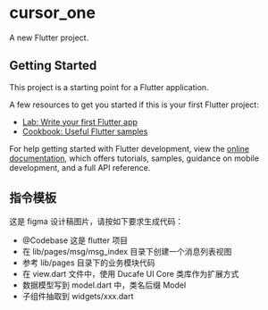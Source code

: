 # cursor_one

A new Flutter project.

## Getting Started

This project is a starting point for a Flutter application.

A few resources to get you started if this is your first Flutter project:

- [Lab: Write your first Flutter app](https://docs.flutter.dev/get-started/codelab)
- [Cookbook: Useful Flutter samples](https://docs.flutter.dev/cookbook)

For help getting started with Flutter development, view the
[online documentation](https://docs.flutter.dev/), which offers tutorials,
samples, guidance on mobile development, and a full API reference.

## 指令模板

这是 figma 设计稿图片，请按如下要求生成代码：

- @Codebase 这是 flutter 项目
- 在 lib/pages/msg/msg_index 目录下创建一个消息列表视图
- 参考 lib/pages 目录下的业务模块代码
- 在 view.dart 文件中，使用 Ducafe UI Core 类库作为扩展方式
- 数据模型写到 model.dart 中，类名后缀 Model
- 子组件抽取到 widgets/xxx.dart
